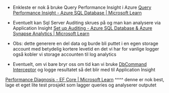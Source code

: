 
- Enkleste er nok å bruke Query Performance Insight i Azure [Query Performance Insight - Azure SQL Database | Microsoft Learn](https://learn.microsoft.com/en-us/azure/azure-sql/database/query-performance-insight-use?view=azuresql)
- Eventuelt kan Sql Server Auditing skrues på og man kan analysere via Application Insight [Set up Auditing - Azure SQL Database & Azure Synapse Analytics | Microsoft Learn](https://learn.microsoft.com/en-us/azure/azure-sql/database/auditing-setup?view=azuresql)

- Obs: dette generere en del data og burde bli puttet i en egen storage account med betydelig kortere levetid en det vi har for vanlige logger også kobler vi storage accounten til log analytics

- Eventuelt, om vi bare bryr oss om tid kan vi bruke [DbCommand Interceptor](https://learn.microsoft.com/en-us/dotnet/api/microsoft.entityframeworkcore.diagnostics.dbcommandinterceptor?view=efcore-9.0) og logge resultatet så det blir med til Application Insight

[Performance Diagnosis - EF Core | Microsoft Learn](https://learn.microsoft.com/en-us/ef/core/performance/performance-diagnosis?tabs=simple-logging%2Cload-entities)
^^^^ denne er nok best, lage et eget lite test prosjekt som lagger queries og analyserer outputet